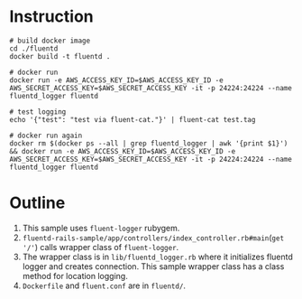 # Instruction
```shell
# build docker image
cd ./fluentd
docker build -t fluentd .

# docker run
docker run -e AWS_ACCESS_KEY_ID=$AWS_ACCESS_KEY_ID -e AWS_SECRET_ACCESS_KEY=$AWS_SECRET_ACCESS_KEY -it -p 24224:24224 --name fluentd_logger fluentd

# test logging
echo '{"test": "test via fluent-cat."}' | fluent-cat test.tag

# docker run again
docker rm $(docker ps --all | grep fluentd_logger | awk '{print $1}') && docker run -e AWS_ACCESS_KEY_ID=$AWS_ACCESS_KEY_ID -e AWS_SECRET_ACCESS_KEY=$AWS_SECRET_ACCESS_KEY -it -p 24224:24224 --name fluentd_logger fluentd
```

# Outline
1. This sample uses `fluent-logger` rubygem.
2. `fluentd-rails-sample/app/controllers/index_controller.rb#main`(`get '/'`) calls wrapper class of `fluent-logger`. 
3. The wrapper class is in `lib/fluentd_logger.rb` where it initializes fluentd logger and creates connection. This sample wrapper class has a class method for location logging.
4. `Dockerfile` and `fluent.conf` are in `fluentd/`. 
